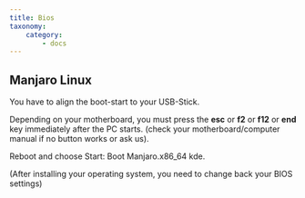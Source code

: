 ```yaml
---
title: Bios
taxonomy:
    category:
        - docs
---
```


## Manjaro Linux

You have to align the boot-start to your USB-Stick.

Depending on your motherboard, you must press the __esc__ or __f2__ or __f12__ or __end__ key immediately after the PC starts.
(check your motherboard/computer manual if no button works or ask us).

Reboot and choose Start: Boot Manjaro.x86_64 kde.

(After installing your operating system, you need to change back your BIOS settings)